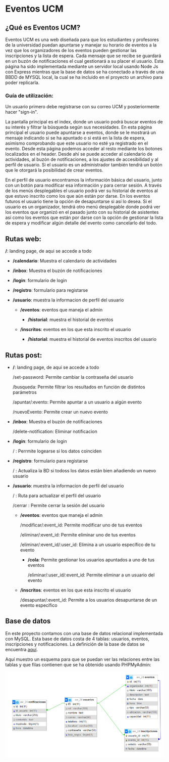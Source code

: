 # Eventos UCM

## ¿Qué es Eventos UCM?

Eventos UCM es una web diseñada para que los estudiantes y profesores de la universidad puedan apuntarse y manejar su horario de eventos a la vez que los organizadores de los eventos pueden gestionar las inscripciones y la lista de espera. Cada mensaje que se recibe se guardará en un buzón de notificaciones el cual gestionará a su placer el usuario. Esta página ha sido implementada mediante un servidor local usando Node Js con Express mientras que la base de datos se ha conectado a través de una BBDD de MYSQL local, la cual se ha incluido en el proyecto un archivo para poder replicarla.

### Guía de utilización:

Un usuario primero debe registrarse con su correo UCM y posteriormente hacer "sign-in". 

La pantalla principal es el index, donde un usuario podrá buscar eventos de su interés y filtrar la búsqueda según sus necesidades. En esta página principal el usuario puede apuntarse a eventos, donde se le mostrará un mensaje indicando si se ha apuntado o si está en la lista de espera, asimismo comprobando que este usuario no esté ya registrado en el evento. Desde esta página podemos acceder al resto mediante los botones localizados en el header. Desde ahí se puede acceder al calendario de actividades, al buzón de notificaciones, a los ajustes de accesibilidad y al perfil de usuario. Si el usuario es un administrador también tendrá un botón que le otorgará la posibilidad de crear eventos.

En el perfil de usuario encontramos la información básica del usuario, junto con un botón para modificar esa información y para cerrar sesión. A través de los menús desplegables el usuario podrá ver su historial de eventos al que estuvo inscrito como los que aún están por darse. En los eventos futuros el usuario tiene la opción de desapuntarse si así lo desea. Si el usuario es un organizador, tendrá otro menú desplegable donde podrá ver los eventos que organizó en el pasado junto con su historial de asistentes así como los eventos que están por darse con la opción de gestionar la lista de espera y modificar algún detalle del evento como cancelarlo del todo. 

## Rutas web:

**/**: landing page, de aqui se accede a todo

- **/calendario**: Muestra el calendario de actividades

- **/inbox**: Muestra el buzón de notificaciones

- **/login**: formulario de login

- **/registro**: formulario para registarse

- **/usuario**: muestra la informacion de perfil del usuario

	- **/eventos**: eventos que maneja el admin

		- **/historial**: muestra el historial de eventos

	- **/inscritos**: eventos en los que esta inscrito el usuario

		- **/historial**: muestra el historial de eventos inscritos del usuario
    

## Rutas post:

- **/**: landing page, de aqui se accede a todo

	/set-password: Permite cambiar la contraseña del usuario

	/busqueda: Permite filtrar los resultados en función de distintos parámetros

	/apuntar/:evento: Permite apuntar a un usuario a algún evento

	/nuevoEvento: Permite crear un nuevo evento

- **/inbox**: Muestra el buzón de notificaciones

	/delete-notification: Eliminar notificacion

- **/login**: formulario de login

	/ : Perrmite logearse si los datos coinciden

- **/registro**: formulario para registarse

	/ : Actualiza la BD si todoss los datos están bien añadiendo un nuevo usuario

- **/usuario**: muestra la informacion de perfil del usuario
	
	/ : Ruta para actualizar el perfil del usuario
	
	/cerrar : Permite cerrar la sesión del usuario

	- **/eventos**: eventos que maneja el admin
	
		/modificar/:event_id: Permite modificar uno de tus eventos
	
		/eliminar/:event_id: Permite eliminar uno de tus eventos
	
		/eliminar/:event_id/:user_id: Elimina a un usuario específico de tu evento
	
		- **/cola**: Permite gestionar los usuarios apuntados a uno de tus eventos
		
			/eliminar/:user_id/:event_id: Permite eliminar a un usuario del evento
	
	- **/inscritos**: eventos en los que esta inscrito el usuario

		/desapuntar/:event_id: Permite a los usuarios desapuntarse de un evento específico
    
## Base de datos

En este proyecto contamos con una base de datos relacional implementada con MySQL. Esta base de datos costa de 4 tablas: usuarios, eventos, inscripciones y notificaciones. La definición de la base de datos se encuentra [aquí](resources/AW_24.sql). 

Aquí muestro un esquema para que se puedan ver las relaciones entre las tablas y que filas contienen que se ha obtenido usando PHPMyAdmin:

![esquemaBBDD](resources/esquemaBBDD.png)

